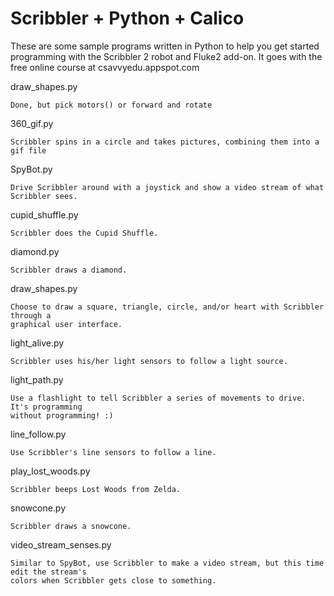 Scribbler + Python + Calico
===========================
These are some sample programs written in Python to help you get started programming with the
Scribbler 2 robot and Fluke2 add-on. It goes with the free online course at csavvyedu.appspot.com


draw_shapes.py
```
Done, but pick motors() or forward and rotate
```

360_gif.py
```
Scribbler spins in a circle and takes pictures, combining them into a gif file
```

SpyBot.py
```
Drive Scribbler around with a joystick and show a video stream of what Scribbler sees.
```

cupid_shuffle.py
```
Scribbler does the Cupid Shuffle.
```

diamond.py
```
Scribbler draws a diamond.
```

draw_shapes.py
```
Choose to draw a square, triangle, circle, and/or heart with Scribbler through a 
graphical user interface.
```

light_alive.py
```
Scribbler uses his/her light sensors to follow a light source.
```

light_path.py
```
Use a flashlight to tell Scribbler a series of movements to drive. It's programming 
without programming! :)
```

line_follow.py
```
Use Scribbler's line sensors to follow a line.
```

play_lost_woods.py
```
Scribbler beeps Lost Woods from Zelda.
```

snowcone.py
```
Scribbler draws a snowcone.
```

video_stream_senses.py
```
Similar to SpyBot, use Scribbler to make a video stream, but this time edit the stream's 
colors when Scribbler gets close to something.
```
